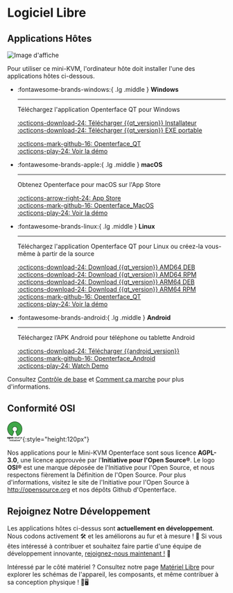 # Logiciel Libre

## Applications Hôtes

<div class="container">
    <img src="/images/product/win_qt_app.jpg" alt="Image d'affiche" class="poster-image-shadow">
</div>

Pour utiliser ce mini-KVM, l'ordinateur hôte doit installer l'une des applications hôtes ci-dessous.

<div class="grid cards" markdown>

-   :fontawesome-brands-windows:{ .lg .middle } __Windows__

    ---

    Téléchargez l'application Openterface QT pour Windows

    [:octicons-download-24: Télécharger {{qt_version}} Installateur](https://github.com/TechxArtisanStudio/Openterface_QT/releases/download/{{qt_version}}/openterfaceQT.windows.amd64.installer.exe)  <br>
    [:octicons-download-24: Télécharger {{qt_version}} EXE portable](https://github.com/TechxArtisanStudio/Openterface_QT/releases/download/{{qt_version}}/openterfaceQT-portable.exe)  <br>

    [:octicons-mark-github-16: Openterface_QT](https://github.com/TechxArtisanStudio/Openterface_QT)  <br>
    [:octicons-play-24: Voir la démo](https://youtu.be/ERzpGtRvP2o?si=e9k402f0nxsD8o2j)

-   :fontawesome-brands-apple:{ .lg .middle } __macOS__

    ---

    Obtenez Openterface pour macOS sur l'App Store

    [:octicons-arrow-right-24: App Store](http://appstore.com/mac/openterface) <br>
    [:octicons-mark-github-16: Openterface_MacOS](https://github.com/TechxArtisanStudio/Openterface_MacOS)  <br>
    [:octicons-play-24: Voir la démo](https://youtu.be/m7OpUem0zqY?si=tclfl0Jl77tmE6_e)

-   :fontawesome-brands-linux:{ .lg .middle } __Linux__

    ---

    Téléchargez l'application Openterface QT pour Linux ou créez-la vous-même à partir de la source

    [:octicons-download-24: Download {{qt_version}} AMD64 DEB](https://github.com/TechxArtisanStudio/Openterface_QT/releases/download/{{qt_version}}/openterfaceQT.linux.amd64.deb)  <br>
    [:octicons-download-24: Download {{qt_version}} AMD64 RPM](https://github.com/TechxArtisanStudio/Openterface_QT/releases/download/{{qt_version}}/openterfaceQT.linux.amd64.rpm)  <br>
    [:octicons-download-24: Download {{qt_version}} ARM64 DEB](https://github.com/TechxArtisanStudio/Openterface_QT/releases/download/{{qt_version}}/openterfaceQT.linux.arm64.deb)  <br>
    [:octicons-download-24: Download {{qt_version}} ARM64 RPM](https://github.com/TechxArtisanStudio/Openterface_QT/releases/download/{{qt_version}}/openterfaceQT.linux.arm64.rpm)  <br>
    [:octicons-mark-github-16: Openterface_QT](https://github.com/TechxArtisanStudio/Openterface_QT)  <br>
    [:octicons-play-24: Voir la démo](https://youtu.be/_ScpI6TC0Pk?si=FSg7A2zmST8QbFec)

-   :fontawesome-brands-android:{ .lg .middle } __Android__

    ---


    Téléchargez l’APK Android pour téléphone ou tablette Android

    [:octicons-download-24: Télécharger {{android_version}}](https://github.com/TechxArtisanStudio/Openterface_Android/releases/download/{{android_version}}/OpenterfaceAndroid-release.apk)  <br>
    [:octicons-mark-github-16: Openterface_Android](https://github.com/TechxArtisanStudio/Openterface_Android)  <br>
    [:octicons-play-24: Watch Demo](https://x.com/TechxArtisan/status/1825460088922071398)

</div>

Consultez [Contrôle de base](/basic) et [Comment ça marche](/how-it-works) pour plus d'informations.

## Conformité OSI

![Initiative pour l'Open Source®](images/trademark/open-source-initiative.svg){:style="height:120px"}

Nos applications pour le Mini-KVM Openterface sont sous licence **AGPL-3.0**, une licence approuvée par l'**Initiative pour l'Open Source®**. Le logo **OSI®** est une marque déposée de l'Initiative pour l'Open Source, et nous respectons fièrement la Définition de l'Open Source. Pour plus d'informations, visitez le site de l'Initiative pour l'Open Source à http://opensource.org et nos dépôts Github d'Openterface.

## Rejoignez Notre Développement

Les applications hôtes ci-dessus sont **actuellement en développement**. Nous codons activement 🛠️ et les améliorons au fur et à mesure ! 💪 Si vous êtes intéressé à contribuer et souhaitez faire partie d'une équipe de développement innovante, [rejoignez-nous maintenant !](mailto:info@techxartisan.com) 🚀

Intéressé par le côté matériel ? Consultez notre page [Matériel Libre](/open-hardware) pour explorer les schémas de l'appareil, les composants, et même contribuer à sa conception physique ! 🔧🖥️